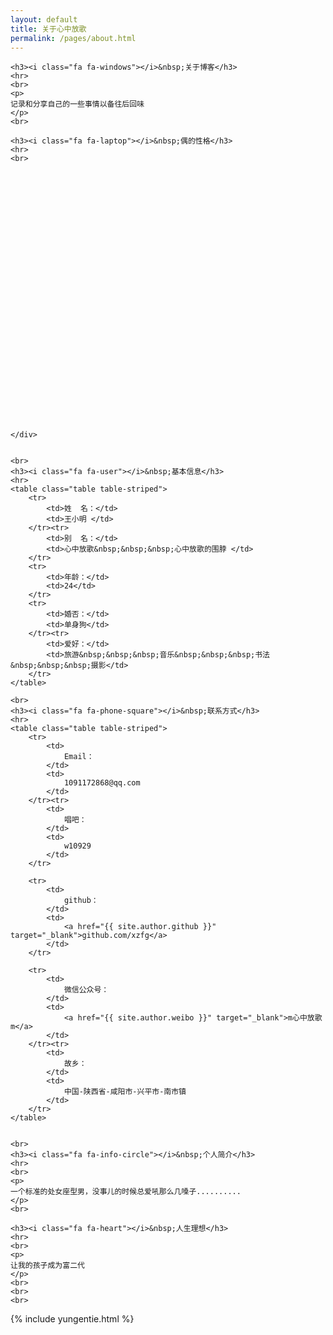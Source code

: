 ```yaml
---
layout: default
title: 关于心中放歌
permalink: /pages/about.html
---
```


<div class="home">

	<h3><i class="fa fa-windows"></i>&nbsp;关于博客</h3>
	<hr>
	<br>
	<p>
	记录和分享自己的一些事情以备往后回味
	</p>
	<br>
	
	<h3><i class="fa fa-laptop"></i>&nbsp;偶的性格</h3>
	<hr>
	<br>
   <div class="skills">
   	<div id="main" style="height:400px"></div>



   
    </div>

	
	<br>
	<h3><i class="fa fa-user"></i>&nbsp;基本信息</h3>
	<hr>
	<table class="table table-striped">
		<tr>
			<td>姓  名：</td>    
			<td>王小明 </td>
		</tr><tr>
			<td>别  名：</td>    
			<td>心中放歌&nbsp;&nbsp;&nbsp;心中放歌的围脖 </td>
		</tr>
		<tr>
			<td>年龄：</td>    
			<td>24</td>
		</tr>
		<tr>
			<td>婚否：</td>    
			<td>单身狗</td>
		</tr><tr>
			<td>爱好：</td>    
			<td>旅游&nbsp;&nbsp;&nbsp;音乐&nbsp;&nbsp;&nbsp;书法&nbsp;&nbsp;&nbsp;摄影</td>
		</tr>
	</table>

	<br>
	<h3><i class="fa fa-phone-square"></i>&nbsp;联系方式</h3>
	<hr>
	<table class="table table-striped">
		<tr>
			<td>
				Email：
			</td>  
			<td>
				1091172868@qq.com		
			</td>
		</tr><tr>
			<td>
				唱吧：
			</td>  
			<td>
				w10929	
			</td>
		</tr>

		<tr>
			<td>
				github：
			</td>  
			<td>
				<a href="{{ site.author.github }}" target="_blank">github.com/xzfg</a>
			</td>  
		</tr>

		<tr>
			<td>
				微信公众号：
			</td> 
			<td>
				<a href="{{ site.author.weibo }}" target="_blank">m心中放歌m</a>
			</td> 
		</tr><tr>
			<td>
				故乡：
			</td>  
			<td>
				中国-陕西省-咸阳市-兴平市-南市镇	
			</td>
		</tr>
	</table>


	<br>
	<h3><i class="fa fa-info-circle"></i>&nbsp;个人简介</h3>
	<hr>
	<br>
	<p>
	一个标准的处女座型男，没事儿的时候总爱吼那么几嗓子..........
	</p>
	<br>

	<h3><i class="fa fa-heart"></i>&nbsp;人生理想</h3>
	<hr>
	<br>
	<p>
	让我的孩子成为富二代
	</p>
	<br>
	<br> 
	<br>

</div>


<div>
{% include yungentie.html %}
</div>

